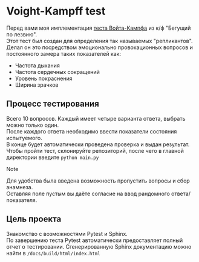 Voight-Kampff test
==================
Перед вами моя имплементация [теста Войта-Кампфа](https://bladerunner.fandom.com/wiki/Voight-Kampff_test) из к/ф "Бегущий по лезвию".  
Этот тест был создан для определения так называемых "репликантов". Делал он это посредством эмоционально провокационных вопросов и постоянного замера таких показателей как:
- Частота дыхания
- Частота сердечных сокращений
- Уровень покраснения
- Ширина зрачков

## Процесс тестирования
Всего 10 вопросов. Каждый имеет четыре варианта ответа, выбрать можно только один.  
После каждого ответа необходимо ввести показатели состояния испытуемого.  
В конце будет автоматически проведена проверка и выдан результат.  
Чтобы пройти тест, склонируйте репозиторий, после чего в главной директории введите `python main.py`

>[!NOTE]
>Для удобства была введена возможность пропустить вопросы и сбор анамнеза.  
>Оставляя поле пустым вы даёте согласие на ввод рандомного ответа/показателя.

## Цель проекта
Знакомство с возможностями Pytest и Sphinx.  
По завершению теста Pytest автоматически предоставляет полный отчет о тестировании.
Сгенерированную Sphinx документацию можно найти в `/docs/build/html/index.html`
